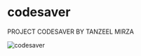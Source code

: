 # codesaver
PROJECT CODESAVER BY TANZEEL MIRZA

![codesaver](https://user-images.githubusercontent.com/33144278/63208200-d7654b00-c0ee-11e9-9772-81a182311f2f.jpg)
